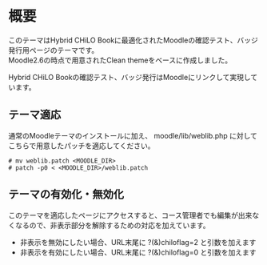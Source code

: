 概要
============
このテーマはHybrid CHiLO Bookに最適化されたMoodleの確認テスト、バッジ発行用ページのテーマです。   
Moodle2.6の時点で用意されたClean themeをベースに作成しました。

Hybrid CHiLO Bookの確認テスト、バッジ発行はMoodleにリンクして実現しています。

テーマ適応
---------------------------------
通常のMoodleテーマのインストールに加え、 moodle/lib/weblib.php に対してこちらで用意したパッチを適応してください。

    # mv weblib.patch <MOODLE_DIR>
    # patch -p0 < <MOODLE_DIR>/weblib.patch

テーマの有効化・無効化
---------------------------------
このテーマを適応したページにアクセスすると、コース管理者でも編集が出来なくなるので、非表示部分を解除するための対応を加えています。
* 非表示を無効にしたい場合、URL末尾に ?(&)chiloflag=2 と引数を加えます
* 非表示を有効にしたい場合、URL末尾に ?(&)chiloflag=0 と引数を加えます
